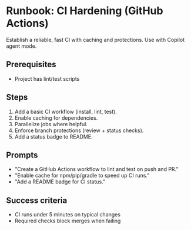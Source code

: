 # Runbook: CI Hardening (GitHub Actions)

Establish a reliable, fast CI with caching and protections. Use with Copilot agent mode.

## Prerequisites

- Project has lint/test scripts

## Steps

1. Add a basic CI workflow (install, lint, test).
2. Enable caching for dependencies.
3. Parallelize jobs where helpful.
4. Enforce branch protections (review + status checks).
5. Add a status badge to README.

## Prompts

- "Create a GitHub Actions workflow to lint and test on push and PR."
- "Enable cache for npm/pip/gradle to speed up CI runs."
- "Add a README badge for CI status."

## Success criteria

- CI runs under 5 minutes on typical changes
- Required checks block merges when failing
